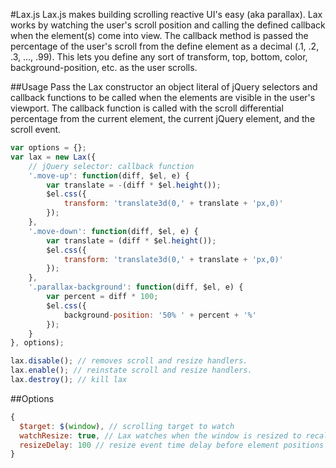 #Lax.js
Lax.js makes building scrolling reactive UI's easy (aka parallax). Lax works by watching the user's scroll position and calling the defined callback when the element(s) come into view. The callback method is passed the percentage of the user's scroll from the define element as a decimal (.1, .2, .3, ..., .99). This lets you define any sort of transform, top, bottom, color, background-position, etc. as the user scrolls.

##Usage
Pass the Lax constructor an object literal of jQuery selectors and callback functions to be called when the elements are visible in the user's viewport. The callback function is called with the scroll differential percentage from the current element, the current jQuery element, and the scroll event.

```javascript
var options = {};
var lax = new Lax({
	// jQuery selector: callback function
	'.move-up': function(diff, $el, e) {
		var translate = -(diff * $el.height());
	    $el.css({
      		transform: 'translate3d(0,' + translate + 'px,0)'
  		});
	},
	'.move-down': function(diff, $el, e) {
		var translate = (diff * $el.height());
	    $el.css({
      		transform: 'translate3d(0,' + translate + 'px,0)'
  		});
	},
	'.parallax-background': function(diff, $el, e) {
		var percent = diff * 100;
	    $el.css({
      		background-position: '50% ' + percent + '%'
  		});
	}
}, options);

lax.disable(); // removes scroll and resize handlers.
lax.enable(); // reinstate scroll and resize handlers.
lax.destroy(); // kill lax
```

##Options
```javascript
{
  $target: $(window), // scrolling target to watch
  watchResize: true, // Lax watches when the window is resized to recalculate the elements positions.
  resizeDelay: 100 // resize event time delay before element positions are recalculated.
}
```
